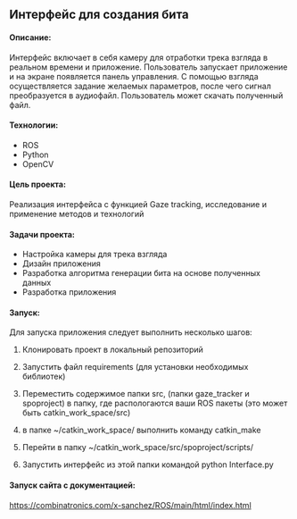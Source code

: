 ## Интерфейс для создания бита
#### Описание:
Интерфейс включает в себя камеру для отработки трека взгляда в реальном времени и приложение. Пользователь запускает приложение и на экране появляется панель управления. С помощью взгляда осуществляется задание желаемых параметров, после чего сигнал преобразуется в аудиофайл. Пользователь может скачать полученный файл. 
#### Технологии:
* ROS
* Python
* OpenCV

#### Цель проекта:
Реализация интерфейса с функцией Gaze tracking, исследование и применение методов и технологий 

#### Задачи проекта:
* Настройка камеры для трека взгляда
* Дизайн приложения
* Разработка алгоритма генерации бита на основе полученных данных
* Разработка приложения
#### Запуск:
Для запуска приложения следует выполнить несколько шагов:

1) Клонировать проект в локальный репозиторий

2) Запустить файл requirements (для установки необходимых библиотек)

3) Переместить содержимое папки src, (папки gaze_tracker и spoproject) в папку, где распологаются ваши ROS пакеты (это может быть catkin_work_space/src)

4) в папке ~/catkin_work_space/ выполнить команду catkin_make

5) Перейти в папку ~/catkin_work_space/src/spoproject/scripts/

6) Запустить интерфейс из этой папки командой python Interface.py
#### Запуск сайта с документацией:
https://combinatronics.com/x-sanchez/ROS/main/html/index.html
